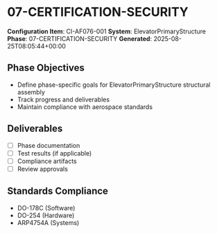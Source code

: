 # 07-CERTIFICATION-SECURITY

**Configuration Item**: CI-AF076-001
**System**: ElevatorPrimaryStructure
**Phase**: 07-CERTIFICATION-SECURITY
**Generated**: 2025-08-25T08:05:44+00:00

## Phase Objectives
- Define phase-specific goals for ElevatorPrimaryStructure structural assembly
- Track progress and deliverables
- Maintain compliance with aerospace standards

## Deliverables
- [ ] Phase documentation
- [ ] Test results (if applicable)
- [ ] Compliance artifacts
- [ ] Review approvals

## Standards Compliance
- DO-178C (Software)
- DO-254 (Hardware)
- ARP4754A (Systems)

